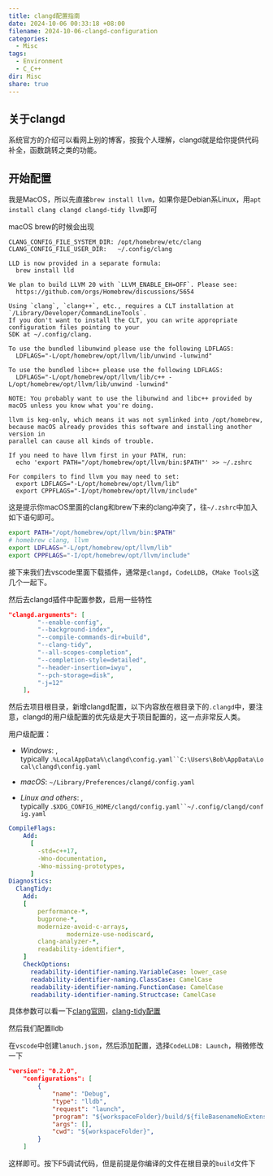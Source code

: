 ```yaml
---
title: clangd配置指南
date: 2024-10-06 00:33:18 +08:00
filename: 2024-10-06-clangd-configuration
categories:
  - Misc
tags:
  - Environment
  - C_C++
dir: Misc
share: true
---
```

## 关于clangd

系统官方的介绍可以看网上别的博客，按我个人理解，clangd就是给你提供代码补全，函数跳转之类的功能。

## 开始配置

我是MacOS，所以先直接`brew install llvm`，如果你是Debian系Linux，用`apt install clang clangd clangd-tidy llvm`即可

macOS brew的时候会出现

```
CLANG_CONFIG_FILE_SYSTEM_DIR: /opt/homebrew/etc/clang
CLANG_CONFIG_FILE_USER_DIR:   ~/.config/clang

LLD is now provided in a separate formula:
  brew install lld

We plan to build LLVM 20 with `LLVM_ENABLE_EH=OFF`. Please see:
  https://github.com/orgs/Homebrew/discussions/5654

Using `clang`, `clang++`, etc., requires a CLT installation at `/Library/Developer/CommandLineTools`.
If you don't want to install the CLT, you can write appropriate configuration files pointing to your
SDK at ~/.config/clang.

To use the bundled libunwind please use the following LDFLAGS:
  LDFLAGS="-L/opt/homebrew/opt/llvm/lib/unwind -lunwind"

To use the bundled libc++ please use the following LDFLAGS:
  LDFLAGS="-L/opt/homebrew/opt/llvm/lib/c++ -L/opt/homebrew/opt/llvm/lib/unwind -lunwind"

NOTE: You probably want to use the libunwind and libc++ provided by macOS unless you know what you're doing.

llvm is keg-only, which means it was not symlinked into /opt/homebrew,
because macOS already provides this software and installing another version in
parallel can cause all kinds of trouble.

If you need to have llvm first in your PATH, run:
  echo 'export PATH="/opt/homebrew/opt/llvm/bin:$PATH"' >> ~/.zshrc

For compilers to find llvm you may need to set:
  export LDFLAGS="-L/opt/homebrew/opt/llvm/lib"
  export CPPFLAGS="-I/opt/homebrew/opt/llvm/include"
```

这是提示你macOS里面的clang和brew下来的clang冲突了，往`~/.zshrc`中加入如下语句即可。

```bash
export PATH="/opt/homebrew/opt/llvm/bin:$PATH"
# homebrew clang, llvm
export LDFLAGS="-L/opt/homebrew/opt/llvm/lib"
export CPPFLAGS="-I/opt/homebrew/opt/llvm/include"
```

接下来我们去vscode里面下载插件，通常是`clangd`，`CodeLLDB`，`CMake Tools`这几个一起下。

然后去clangd插件中配置参数，启用一些特性

```json
"clangd.arguments": [
        "--enable-config",
        "--background-index",
        "--compile-commands-dir=build",
        "--clang-tidy",
        "--all-scopes-completion",
        "--completion-style=detailed",
        "--header-insertion=iwyu",
        "--pch-storage=disk",
        "-j=12"
    ],
```

然后去项目根目录，新增clangd配置，以下内容放在根目录下的`.clangd`中，要注意，clangd的用户级配置的优先级是大于项目配置的，这一点非常反人类。

用户级配置：

- _Windows_: , typically .`%LocalAppData%\clangd\config.yaml``C:\Users\Bob\AppData\Local\clangd\config.yaml`

- _macOS_: `~/Library/Preferences/clangd/config.yaml`

- _Linux and others_: , typically .`$XDG_CONFIG_HOME/clangd/config.yaml``~/.config/clangd/config.yaml`

```yaml
CompileFlags:
    Add:
      [
        -std=c++17,
        -Wno-documentation,
        -Wno-missing-prototypes,
      ]
Diagnostics:
  ClangTidy:
    Add:
    [
        performance-*,
        bugprone-*,
        modernize-avoid-c-arrays,
				modernize-use-nodiscard,
        clang-analyzer-*,
        readability-identifier*,
    ]
    CheckOptions:
      readability-identifier-naming.VariableCase: lower_case
      readability-identifier-naming.ClassCase: CamelCase
      readability-identifier-naming.FunctionCase: CamelCase
      readability-identifier-naming.Structcase: CamelCase
```

具体参数可以看一下[clang官网](https://clangd.llvm.org/config)，[clang-tidy配置](https://clang.llvm.org/extra/clang-tidy/checks/list.html)

然后我们配置lldb

在`vscode`中创建`lanuch.json`，然后添加配置，选择`CodeLLDB: Launch`，稍微修改一下

```json
"version": "0.2.0",
    "configurations": [
        {
            "name": "Debug",
            "type": "lldb",
            "request": "launch",
            "program": "${workspaceFolder}/build/${fileBasenameNoExtension}",
            "args": [],
            "cwd": "${workspaceFolder}",
        }
    ]
```

这样即可。按下F5调试代码，但是前提是你编译的文件在根目录的`build`文件下